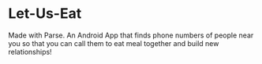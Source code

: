 # Let-Us-Eat
Made with Parse. An Android App that finds phone numbers of people near you so that you can call them to eat meal together and build new relationships!
